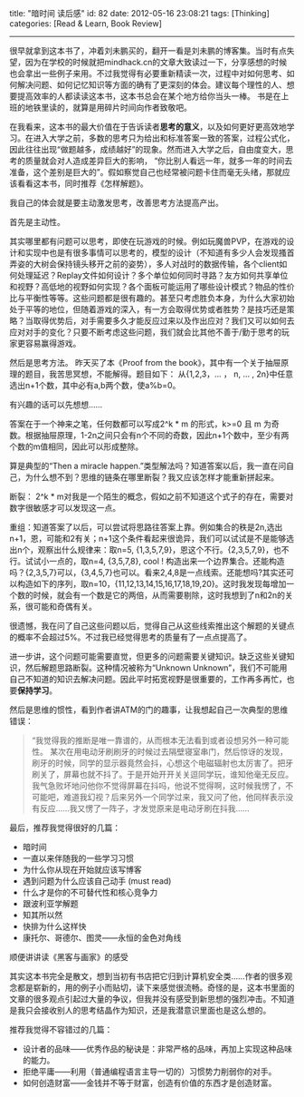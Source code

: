title: "暗时间 读后感"
id: 82
date: 2012-05-16 23:08:21
tags: [Thinking]
categories: [Read & Learn, Book Review]

---

很早就拿到这本书了，冲着刘未鹏买的，翻开一看是刘未鹏的博客集。当时有点失望，因为在学校的时候就把mindhack.cn的文章大致读过一下，分享感想的时候也会拿出一些例子来用。不过我觉得有必要重新精读一次，过程中对如何思考、如何解决问题、如何记忆知识等方面的确有了更深刻的体会。建议每个理性的人、想要提高效率的人都读读这本书，这本书总会在某个地方给你当头一棒。 书是在上班的地铁里读的，就算是用碎片时间向作者致敬吧。

在我看来，这本书的最大价值在于告诉读者**思考的意义**，以及如何更好更高效地学习。在进入大学之前，多数的思考只为给出和标准答案一致的答案，过程公式化，因此往往出现“做题越多，成绩越好”的现象。然而进入大学之后，自由度变大，思考的质量就会对人造成差异巨大的影响， “你比别人看远一年，就多一年的时间去准备，这个差别是巨大的”。假如察觉自己也经常被问题卡住而毫无头绪，那就应该看看这本书，同时推荐《怎样解题》。

我自己的体会就是要主动激发思考，改善思考方法提高产出。

首先是主动性。

其实哪里都有问题可以思考，即使在玩游戏的时候。例如玩魔兽PVP，在游戏的设计和实现中也是有很多事情可以思考的，模型的设计（不知道有多少人会发现搔首弄姿的大树会保持镜头移开之前的姿势），多人对战时的数据传输，各个client如何处理延迟？Replay文件如何设计？多个单位如何同时寻路？友方如何共享单位和视野？高低地的视野如何实现？各个面板可能运用了哪些设计模式？物品的性价比与平衡性等等。这些问题都是很有趣的。甚至只考虑胜负本身，为什么大家初始处于平等的地位，但随着游戏的深入，有一方会取得优势或者胜势？是技巧还是策略？当取得优势后，对手需要多久才能反应过来以及作出应对？我们又可以如何去应对对手的变化？只要不断考虑这些问题，我们就会比其他不善于/勤于思考的玩家更容易赢得游戏。

然后是思考方法。
昨天买了本《Proof from the book》，其中有一个关于抽屉原理的题目，我苦思冥想，不能解得。题目如下：<!--more-->
从{1,2,3，... ， n, ... , 2n}中任意选出n+1个数，其中必有a,b两个数，使a%b=0。

有兴趣的话可以先想想……

答案在于一个神来之笔，任何数都可以写成2^k * m 的形式，k&gt;=0 且 m 为奇数。根据抽屉原理，1-2n之间只会有n个不同的奇数，因此n+1个数中，至少有两个数的m值相同，因此可以形成整除。

算是典型的“Then a miracle happen.”类型解法吗？知道答案以后，我一直在问自己，为什么想不到？思维的链条在哪里断裂？我又应该怎样才能重新拼起来。

断裂： 2^k * m对我是一个陌生的概念，假如之前不知道这个式子的存在，需要对数字很敏感才可以发现这一点。

重组：知道答案了以后，可以尝试将思路往答案上靠。例如集合的秩是2n,选出n+1，恩，可能和2有关；n+1这个条件看起来很诡异，我们可以试试是不是能够选出n个，观察出什么规律来：取n=5, {1,3,5,7,9}，恩这个不行。{2,3,5,7,9}，也不行。试试小一点的，取n=4, {3,5,7,8}, cool ! 构造出来一个边界集合。还能构造吗？{2,3,5,7}可以，{3,4,5,7}也可以。看来2,4,8是一点线索。还能想吗?其实还可以构造如下的序列，取n=10，{11,12,13,14,15,16,17,18,19,20}。这时我发现每增加一个数的时候，就会有一个数是它的两倍，从而需要剔除，这时我想到了n和2n的关系，很可能和奇偶有关。

很遗憾，我在问了自己这些问题以后，觉得自己从这些线索推出这个解题的关键点的概率不会超过5%。不过我已经觉得思考的质量有了一点点提高了。

进一步讲，这个问题可能需要直觉，但更多的问题需要关键知识。缺乏这些关键知识，然后解题思路断裂。这种情况被称为“Unknown Unknown”，我们不可能用自己不知道的知识去解决问题。因此平时拓宽视野是很重要的，工作再多再忙，也要**保持学习**。

然后是思维的惯性，看到作者讲ATM的门的趣事，让我想起自己一次典型的思维错误：
> “我觉得我的推断是唯一靠谱的，从而根本无法看到或者设想另外一种可能性。
某次在用电动牙刷刷牙的时候过去隔壁寝室串门，然后惊讶的发现，刷牙的时候，同学的显示器竟然会抖，心想这个电磁辐射也太厉害了。把牙刷关了，屏幕也就不抖了。于是开始开开关关逗同学玩，谁知他毫无反应。我气急败坏地问他你不觉得屏幕在抖吗，他说不觉得啊，这时候我愣了，不可能吧，难道我幻视？后来另外一个同学过来，我又问了他，他同样表示没有反应……我又愣了一阵子，才发觉原来是电动牙刷在抖我……

最后，推荐我觉得很好的几篇：

*   暗时间
*   一直以来伴随我的一些学习习惯
*   为什么你从现在开始就应该写博客
*   遇到问题为什么应该自己动手 (must read)
*   什么才是你的不可替代性和核心竞争力
*   跟波利亚学解题
*   知其所以然
*   快排为什么这样快
*   康托尔、哥德尔、图灵——永恒的金色对角线
&nbsp;

顺便讲讲读《黑客与画家》的感受

其实这本书完全是散文，想到当初有书店把它归到计算机安全类……作者的很多观念都是崭新的，用的例子小而贴切，读下来感觉很流畅。奇怪的是，这本书里面的文章的很多观点引起过大量的争议，但我并没有感受到新思想的强烈冲击。不知道是我只会接收别人的思考结晶作为知识，还是我潜意识里面也是这么想的。

推荐我觉得不容错过的几篇：

*   设计者的品味——优秀作品的秘诀是：非常严格的品味，再加上实现这种品味的能力。
*   拒绝平庸——利用（普通编程语言主导一切的）习惯势力削弱你的对手。
*   如何创造财富——金钱并不等于财富，创造有价值的东西才是创造财富。
&nbsp;

&nbsp;

